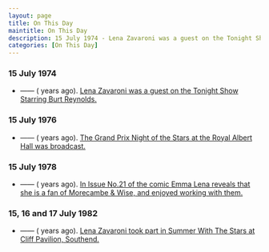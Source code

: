 ```yaml
---
layout: page
title: On This Day
maintitle: On This Day
description: 15 July 1974 - Lena Zavaroni was a guest on the Tonight Show Starring Burt Reynolds. 15 July 1976 - The Grand Prix Night of the Stars at the Royal Albert Hall was broadcast. 15 July 1978 - n Issue No.21 of the comic Emma Lena reveals that she is a fan of Morecambe & Wise, and enjoyed working with them. 15, 16 and 17  July 1982 - Lena Zavaroni took part in Summer With The Stars at Cliff Pavilion, Southend.
categories: [On This Day]
---
```


### 15 July 1974
* —— (<span id="age1"></span> years ago). [Lena Zavaroni was a guest on the Tonight Show Starring Burt Reynolds.](/us%20television/1974/07/15/the-tonight-show-starring-johnny-carson.html)

### 15 July 1976
* —— (<span id="age2"></span> years ago). [The Grand Prix Night of the Stars at the Royal Albert Hall was broadcast.](/bbc%20one/1976/07/15/the-grand-prix-night-of-the-stars.html)

### 15 July 1978
* —— (<span id="age3"></span> years ago). [In Issue No.21 of the comic Emma Lena reveals that she is a fan of Morecambe & Wise, and enjoyed working with them.](/comics/emma/1978/07/15/emma.html)

### 15, 16 and 17  July 1982
* —— (<span id="age4"></span> years ago). [Lena Zavaroni took part in Summer With The Stars at Cliff Pavilion, Southend.](/theatre/southend/1982/07/15/summer-with-the-stars.html)

<!-- Script for calculating number of years ago -->
<script>
var dob = '19740715';
var year = Number(dob.substr(0, 4));
var month = Number(dob.substr(4, 2)) - 1;
var day = Number(dob.substr(6, 2));
var today = new Date();
var age1 = today.getFullYear() - year;
if (today.getMonth() < month || (today.getMonth() == month && today.getDate() < day)) {
age1--;
}
document.getElementById("age1").innerHTML=age1;

var dob = '19760715';
var year = Number(dob.substr(0, 4));
var month = Number(dob.substr(4, 2)) - 1;
var day = Number(dob.substr(6, 2));
var today = new Date();
var age2 = today.getFullYear() - year;
if (today.getMonth() < month || (today.getMonth() == month && today.getDate() < day)) {
age2--;
}
document.getElementById("age2").innerHTML=age2;

var dob = '19780715';
var year = Number(dob.substr(0, 4));
var month = Number(dob.substr(4, 2)) - 1;
var day = Number(dob.substr(6, 2));
var today = new Date();
var age3 = today.getFullYear() - year;
if (today.getMonth() < month || (today.getMonth() == month && today.getDate() < day)) {
age3--;
}
document.getElementById("age3").innerHTML=age3;

var dob = '19820715';
var year = Number(dob.substr(0, 4));
var month = Number(dob.substr(4, 2)) - 1;
var day = Number(dob.substr(6, 2));
var today = new Date();
var age4 = today.getFullYear() - year;
if (today.getMonth() < month || (today.getMonth() == month && today.getDate() < day)) {
age4--;
}
document.getElementById("age4").innerHTML=age4;
</script>

